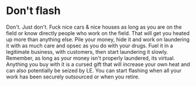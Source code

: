 Don't flash
===

Don't. Just don't. Fuck nice cars & nice houses as long as you are on the field or know directly people who work on the field. That will get you heated up more than anything else. Pile your money, hide it and work on laundering it with as much care and opsec as you do with your drugs. Fuel it in a legitimate business, with customers, then start laundering it slowly. Remember, as long as your money isn't properly laundered, its virtual. Anything you buy with it is a cursed gift that will increase your own heat and can also potentially be seized by LE. You can start flashing when all your work has been securely outsourced or when you retire.